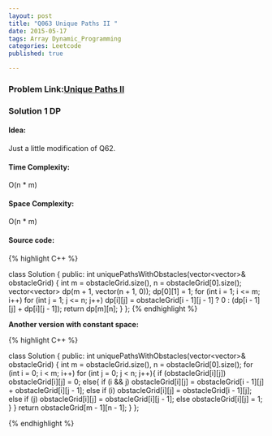 ```yaml
---
layout: post
title: "Q063 Unique Paths II "
date: 2015-05-17
tags: Array Dynamic_Programming 
categories: Leetcode
published: true

---
```

### Problem Link:[Unique Paths II ](https://leetcode.com/problems/unique-paths-ii/) 

### Solution 1 DP

#### Idea:

Just a little modification of Q62.

#### Time Complexity:

O(n * m)

#### Space Complexity:

O(n * m)

#### Source code:

{% highlight C++ %}

class Solution {
public:
    int uniquePathsWithObstacles(vector<vector<int>>& obstacleGrid) {
        int m = obstacleGrid.size(), n = obstacleGrid[0].size();
        vector<vector<int>> dp(m + 1, vector<int>(n + 1, 0));
        dp[0][1] = 1;
        for (int i = 1; i <= m; i++)
            for (int j = 1; j <= n; j++)
                dp[i][j] = obstacleGrid[i - 1][j - 1] ? 0 : (dp[i - 1][j] + dp[i][j - 1]);
        return dp[m][n];
    }
};
{% endhighlight %}

**Another version with constant space:**

{% highlight C++ %}

class Solution {
public:
    int uniquePathsWithObstacles(vector<vector<int>>& obstacleGrid) {
        int m = obstacleGrid.size(), n = obstacleGrid[0].size();
        for (int i = 0; i < m; i++)
            for (int j = 0; j < n; j++){
                if (obstacleGrid[i][j])
                    obstacleGrid[i][j] = 0;
                else{
                    if (i && j)
                        obstacleGrid[i][j] = obstacleGrid[i - 1][j] + obstacleGrid[i][j - 1];
                    else if (i)
                        obstacleGrid[i][j] = obstacleGrid[i - 1][j];
                    else if (j)
                        obstacleGrid[i][j] = obstacleGrid[i][j - 1];
                    else 
                        obstacleGrid[i][j] = 1;
                }
            }
        return obstacleGrid[m - 1][n - 1];
    }
};

{% endhighlight %}
